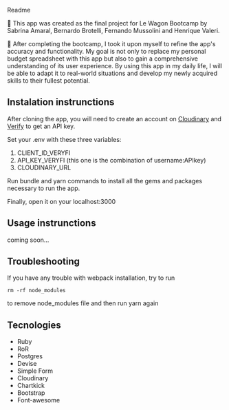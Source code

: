 Readme

📝 This app was created as the final project for Le Wagon Bootcamp by Sabrina Amaral, Bernardo Brotelli, Fernando Mussolini and Henrique Valeri.

🎯 After completing the bootcamp, I took it upon myself to refine the app's accuracy and functionality. My goal is not only to replace my personal budget spreadsheet with this app but also to gain a comprehensive understanding of its user experience. By using this app in my daily life, I will be able to adapt it to real-world situations and develop my newly acquired skills to their fullest potential.

## Instalation instrunctions
After cloning the app, you will need to create an account on [Cloudinary](https://cloudinary.com/) and [Verify](https://www.veryfi.com/) to get an API key.

Set your .env with these three variables:
1) CLIENT_ID_VERYFI
2) API_KEY_VERYFI (this one is the combination of username:APIkey)
3) CLOUDINARY_URL

Run bundle and yarn commands to install all the gems and packages necessary to run the app.

Finally, open it on your localhost:3000
## Usage instrunctions
coming soon...
## Troubleshooting
If you have any trouble with webpack installation, try to run
```
rm -rf node_modules

```
to remove node_modules file and then run yarn again

## Tecnologies
- Ruby
- RoR
- Postgres
- Devise
- Simple Form
- Cloudinary
- Chartkick
- Bootstrap
- Font-awesome
